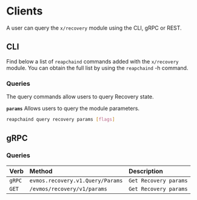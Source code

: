 <!--
order: 5
-->

# Clients

A user can query the `x/recovery` module using the CLI, gRPC or REST.

## CLI

Find below a list of `reapchaind` commands added with the `x/recovery` module. You can obtain the full list by using the `reapchaind` -h command.

### Queries

The query commands allow users to query Recovery state.

**`params`**
Allows users to query the module parameters.

```bash
reapchaind query recovery params [flags]
```

## gRPC

### Queries

| Verb   |              Method              |           Description |
| :----- | :------------------------------- | :-------------------- |
| `gRPC` | `evmos.recovery.v1.Query/Params` | `Get Recovery params` |
| `GET`  |   `/evmos/recovery/v1/params`    | `Get Recovery params` |
